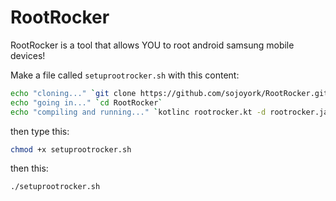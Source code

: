 # RootRocker
RootRocker is a tool that allows YOU to root android samsung mobile devices!

Make a file called `setuprootrocker.sh` with this content:

```bash
echo "cloning..." `git clone https://github.com/sojoyork/RootRocker.git`
echo "going in..." `cd RootRocker`
echo "compiling and running..." `kotlinc rootrocker.kt -d rootrocker.jar && java -jar rootrocker.jar`
```

then type this:
```bash
chmod +x setuprootrocker.sh
```
then this:
```
./setuprootrocker.sh
```
